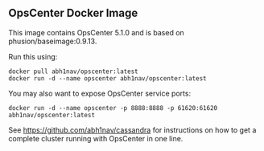 ## OpsCenter Docker Image
This image contains OpsCenter 5.1.0 and is based on phusion/baseimage:0.9.13.
  
Run this using:

```
docker pull abh1nav/opscenter:latest
docker run -d --name opscenter abh1nav/opscenter:latest
```

You may also want to expose OpsCenter service ports:
```
docker run -d --name opscenter -p 8888:8888 -p 61620:61620 abh1nav/opscenter:latest
```

See https://github.com/abh1nav/cassandra for instructions on how to get a complete cluster running with OpsCenter in one line.

